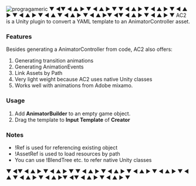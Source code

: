![progragameric](https://progragameric.s3.amazonaws.com/Progragameric_V2+dark+1600.png)
▼ ◄▼ ◄ ▲ ► ▼ ◄ ▲ ► ▼ ▼ ◄ ▲ ► ▼ ◄ ▲ ► ▼ ◄ ▲ ► ▼ ◄ ▲ ► ▼ ◄ ▲ ▼ ◄ ▲ ► ▼ ◄ ▲ ►▼ ◄▼ ◄ ▲ ► ▼ ◄ ▲ ► ▼
AC2 is a Unity plugin to convert a YAML template to an AnimatorController asset.
### Features
Besides generating a AnimatorController from code, AC2 also offers:
1. Generating transition animations
2. Generating AnimationEvents
3. Link Assets by Path
4. Very light weight because AC2 uses native Unity classes
5. Works well with animations from Adobe mixamo.
### Usage
1. Add **AnimatorBuilder** to an empty game object.
2. Drag the template to **Input Template** of **Creator**

### Notes
- !Ref is used for referencing existing object
- !AssetRef is used to load resources by path
- You can use !BlendTree etc. to refer native Unity classes

▼ ◄▼ ◄ ▲ ► ▼ ◄ ▲ ► ▼ ▼ ◄ ▲ ► ▼ ◄ ▲ ► ▼ ◄ ▲ ► ▼ ◄ ▲ ► ▼ ◄ ▲ ▼ ◄ ▲ ► ▼ ◄ ▲ ►▼ ◄▼ ◄ ▲ ► ▼ ◄ ▲ ► ▼